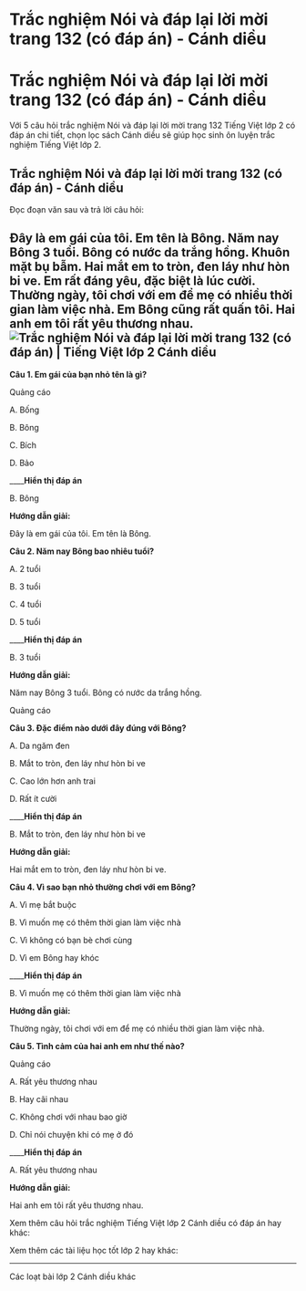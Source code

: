 # Trắc nghiệm Nói và đáp lại lời mời trang 132 (có đáp án) - Cánh diều

# Trắc nghiệm Nói và đáp lại lời mời trang 132 (có đáp án) - Cánh diều

Với 5 câu hỏi trắc nghiệm Nói và đáp lại lời mời trang 132 Tiếng Việt lớp 2 có đáp án chi tiết, chọn lọc sách Cánh diều sẽ giúp học sinh ôn luyện trắc nghiệm Tiếng Việt lớp 2.

## Trắc nghiệm Nói và đáp lại lời mời trang 132 (có đáp án) - Cánh diều

Đọc đoạn văn sau và trả lời câu hỏi: 

Đây là em gái của tôi. Em tên là Bông. Năm nay Bông 3 tuổi. Bông có nước da trắng hồng. Khuôn mặt bụ bẫm. Hai mắt em to tròn, đen láy như hòn bi ve. Em rất đáng yêu, đặc biệt là lúc cười. Thường ngày, tôi chơi với em để mẹ có nhiều thời gian làm việc nhà. Em Bông cũng rất quấn tôi. Hai anh em tôi rất yêu thương nhau. ![Trắc nghiệm Nói và đáp lại lời mời trang 132 \(có đáp án\) | Tiếng Việt lớp 2 Cánh diều](https://vietjack.com/tieng-viet-2-cd/images/trac-nghiem-noi-va-nghe-noi-va-dap-lai-loi-moi-trang-132-270870.PNG)  
---  
  
**Câu 1. Em gái của bạn nhỏ tên là gì?**

Quảng cáo

A. Bống

B. Bông

C. Bích

D. Bảo

____**Hiển thị đáp án**

B. Bông

**Hướng dẫn giải:**

Đây là em gái của tôi. Em tên là Bông.

**Câu 2. Năm nay Bông bao nhiêu tuổi?**

A. 2 tuổi

B. 3 tuổi

C. 4 tuổi

D. 5 tuổi

____**Hiển thị đáp án**

B. 3 tuổi

**Hướng dẫn giải:**

Năm nay Bông 3 tuổi. Bông có nước da trắng hồng.

Quảng cáo

**Câu 3. Đặc điểm nào dưới đây đúng với Bông?**

A. Da ngăm đen

B. Mắt to tròn, đen láy như hòn bi ve

C. Cao lớn hơn anh trai

D. Rất ít cười

____**Hiển thị đáp án**

B. Mắt to tròn, đen láy như hòn bi ve

**Hướng dẫn giải:**

Hai mắt em to tròn, đen láy như hòn bi ve. 

**Câu 4. Vì sao bạn nhỏ thường chơi với em Bông?**

A. Vì mẹ bắt buộc

B. Vì muốn mẹ có thêm thời gian làm việc nhà

C. Vì không có bạn bè chơi cùng

D. Vì em Bông hay khóc

____**Hiển thị đáp án**

B. Vì muốn mẹ có thêm thời gian làm việc nhà

**Hướng dẫn giải:**

Thường ngày, tôi chơi với em để mẹ có nhiều thời gian làm việc nhà.

**Câu 5. Tình cảm của hai anh em như thế nào?**

Quảng cáo

A. Rất yêu thương nhau

B. Hay cãi nhau

C. Không chơi với nhau bao giờ

D. Chỉ nói chuyện khi có mẹ ở đó

____**Hiển thị đáp án**

A. Rất yêu thương nhau

**Hướng dẫn giải:**

Hai anh em tôi rất yêu thương nhau.

Xem thêm câu hỏi trắc nghiệm Tiếng Việt lớp 2 Cánh diều có đáp án hay khác:

Xem thêm các tài liệu học tốt lớp 2 hay khác:

* * *

Các loạt bài lớp 2 Cánh diều khác
